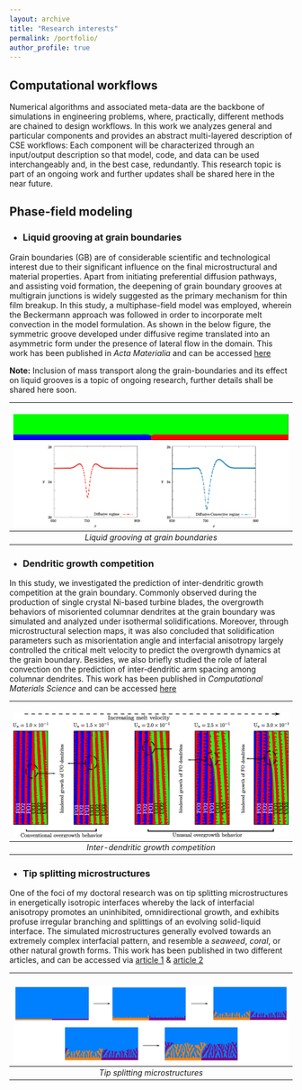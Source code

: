```yaml
---
layout: archive
title: "Research interests"
permalink: /portfolio/
author_profile: true
---
```



## Computational workflows
 
Numerical algorithms and associated meta-data are the backbone of simulations in engineering problems, where, practically, different methods are chained to design workflows. In this work we analyzes general and particular components and provides an abstract multi-layered description of CSE workflows: Each component will be characterized through an input/output description so that model, code, and data can be used interchangeably and, in the best case, redundantly. This research topic is part of an ongoing work and further updates shall be shared here in the near future. 

## Phase-field modeling 

* ### Liquid grooving at grain boundaries

Grain boundaries (GB) are of considerable scientific and technological interest due to their significant influence on the final microstructural and material properties. Apart from initiating preferential diffusion pathways, and assisting void formation, the deepening of grain boundary grooves at multigrain junctions is widely suggested as the primary mechanism
for thin film breakup. In this study, a multiphase-field model was employed, wherein the Beckermann approach  was followed in order to incorporate melt convection in the model formulation. As shown in the below figure, the symmetric groove developed under diffusive regime translated into an asymmetric form under the presence of lateral flow in the domain. This work has been published in *Acta Materialia* and can be accessed [here](https://www.sciencedirect.com/science/article/abs/pii/S1359645420309228) 

**Note:** Inclusion of mass transport along the grain-boundaries and its effect on liquid grooves is a topic of ongoing research, further details shall be shared here soon. 
 

| <br/><img src='/images/liquid_groove2.png'> | 
|:--:| 
| *Liquid grooving at grain boundaries* |
 
 
 
* ### Dendritic growth competition
In this study, we investigated the prediction of inter-dendritic growth competition at the grain boundary. Commonly observed during the production of single crystal Ni-based turbine blades, the overgrowth behaviors of misoriented columnar dendrites at the grain boundary was simulated and analyzed under isothermal solidifications. Moreover, through microstructural selection maps, it was also concluded that solidification parameters such as misorientation angle and interfacial anisotropy largely controlled the critical melt velocity to predict the overgrowth dynamics at the grain boundary. Besides, we also briefly studied the role of lateral convection on the prediction of inter-dendritic arm spacing among columnar dendrites. This work has been published in *Computational Materials Science* and can be accessed [here](https://www.sciencedirect.com/science/article/abs/pii/S0927025620304559) 


| <br/><img src='/images/dendrite_growth.png'> | 
|:--:| 
| *Inter-dendritic growth competition* |

* ### Tip splitting microstructures
One of the foci of my doctoral research was on tip splitting microstructures in energetically isotropic interfaces whereby the lack of interfacial anisotropy promotes an uninhibited, omnidirectional growth, and exhibits profuse irregular branching and splittings of an evolving solid-liquid interface. The simulated microstructures generally evolved towards an extremely complex interfacial pattern, and resemble a *seaweed*, *coral*, or other natural growth forms. This work has been published in two different articles, and can be accessed via [article 1](https://www.sciencedirect.com/science/article/abs/pii/S0927025619304951) & [article 2](https://www.mdpi.com/2075-4701/12/3/376)

| <br/><img src='/images/seaweed_micro2.png'> | 
|:--:| 
| *Tip splitting microstructures* |

